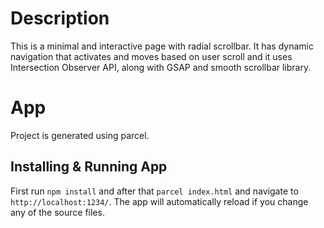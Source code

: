 # Description

This is a minimal and interactive page with radial scrollbar. It has dynamic navigation that activates and moves based on user scroll and it uses Intersection Observer API, along with GSAP and smooth scrollbar library.

# App

Project is generated using parcel.

## Installing & Running App

First run `npm install` and after that `parcel index.html` and navigate to `http://localhost:1234/`. The app will automatically reload if you change any of the source files.
